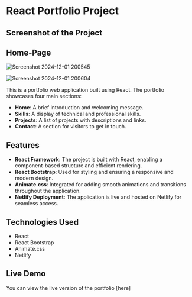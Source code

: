 # React Portfolio Project

## Screenshot of the Project

## Home-Page
![Screenshot 2024-12-01 200545](https://github.com/user-attachments/assets/518e34a7-8c67-46d9-8f44-fe0cb2ed53b5)

![Screenshot 2024-12-01 200604](https://github.com/user-attachments/assets/930e91ad-e2cc-4bd0-b198-65cd8919847b)


This is a portfolio web application built using React. The portfolio showcases four main sections:

- **Home**: A brief introduction and welcoming message.
- **Skills**: A display of technical and professional skills.
- **Projects**: A list of projects with descriptions and links.
- **Contact**: A section for visitors to get in touch.

## Features

- **React Framework**: The project is built with React, enabling a component-based structure and efficient rendering.
- **React Bootstrap**: Used for styling and ensuring a responsive and modern design.
- **Animate.css**: Integrated for adding smooth animations and transitions throughout the application.
- **Netlify Deployment**: The application is live and hosted on Netlify for seamless access.

## Technologies Used

- React
- React Bootstrap
- Animate.css
- Netlify

## Live Demo

You can view the live version of the portfolio [here]  
